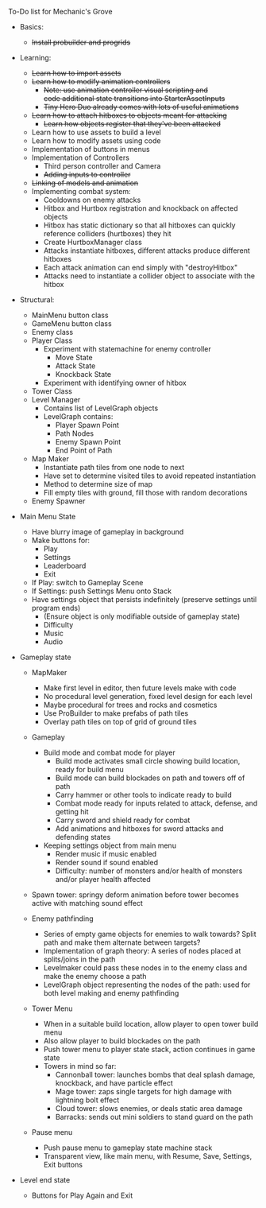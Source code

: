 To-Do list for Mechanic's Grove

- Basics:
    - <s>Install probuilder and progrids</s>
    
- Learning:
    - <s>Learn how to import assets</s>
    - <s>Learn how to modify animation controllers
        - Note: use animation controller visual scripting and<br>
            code additional state transitions into StarterAssetInputs
        - Tiny Hero Duo already comes with lots of useful animations </s>
    - <s>Learn how to attach hitboxes to objects meant for attacking
        - Learn how objects register that they've been attacked</s>
    - Learn how to use assets to build a level
    - Learn how to modify assets using code
    - Implementation of buttons in menus
    - Implementation of Controllers
        - Third person controller and Camera
        - <s>Adding inputs to controller</s>
    - <s>Linking of models and animation</s>
    - Implementing combat system:
        - Cooldowns on enemy attacks
        - Hitbox and Hurtbox registration and knockback on affected objects
        - Hitbox has static dictionary so that all hitboxes can quickly reference colliders (hurtboxes) they hit
        - Create HurtboxManager class 
        - Attacks instantiate hitboxes, different attacks produce different hitboxes
        - Each attack animation can end simply with "destroyHitbox" 
        - Attacks need to instantiate a collider object to associate with the hitbox 

- Structural:
    - MainMenu button class
    - GameMenu button class
    - Enemy class 
    - Player Class
        - Experiment with statemachine for enemy controller
            - Move State
            - Attack State
            - Knockback State
        - Experiment with identifying owner of hitbox
    - Tower Class
    - Level Manager
        - Contains list of LevelGraph objects
        - LevelGraph contains:
            - Player Spawn Point
            - Path Nodes
            - Enemy Spawn Point
            - End Point of Path
    - Map Maker
        - Instantiate path tiles from one node to next
        - Have set to determine visited tiles to avoid repeated instantiation
        - Method to determine size of map
        - Fill empty tiles with ground, fill those with random decorations
    - Enemy Spawner

- Main Menu State
    - Have blurry image of gameplay in background
    - Make buttons for:
        - Play
        - Settings
        - Leaderboard
        - Exit
    - If Play: switch to Gameplay Scene
    - If Settings: push Settings Menu onto Stack
    - Have settings object that persists indefinitely (preserve settings until program ends)
        - (Ensure object is only modifiable outside of gameplay state)
        - Difficulty
        - Music
        - Audio

- Gameplay state
    - MapMaker
        - Make first level in editor, then future levels make with code
        - No procedural level generation, fixed level design for each level
        - Maybe procedural for trees and rocks and cosmetics
        - Use ProBuilder to make prefabs of path tiles 
        - Overlay path tiles on top of grid of ground tiles
    
    - Gameplay
        - Build mode and combat mode for player
            - Build mode activates small circle showing build location, ready for build menu
            - Build mode can build blockades on path and towers off of path
            - Carry hammer or other tools to indicate ready to build
            - Combat mode ready for inputs related to attack, defense, and getting hit
            - Carry sword and shield ready for combat
            - Add animations and hitboxes for sword attacks and defending states
        - Keeping settings object from main menu
            - Render music if music enabled
            - Render sound if sound enabled
            - Difficulty: number of monsters and/or health of monsters and/or player health affected

    - Spawn tower: springy deform animation before tower becomes active with matching sound effect
    
    - Enemy pathfinding
        - Series of empty game objects for enemies to walk towards? Split path and make them alternate between targets?
        - Implementation of graph theory: A series of nodes placed at splits/joins in the path
        - Levelmaker could pass these nodes in to the enemy class and make the enemy choose a path
        - LevelGraph object representing the nodes of the path: used for both level making and enemy pathfinding 

    - Tower Menu
        - When in a suitable build location, allow player to open tower build menu
        - Also allow player to build blockades on the path
        - Push tower menu to player state stack, action continues in game state
        - Towers in mind so far:
            - Cannonball tower: launches bombs that deal splash damage, knockback, and have particle effect
            - Mage tower: zaps single targets for high damage with lightning bolt effect
            - Cloud tower: slows enemies, or deals static area damage
            - Barracks: sends out mini soldiers to stand guard on the path

    - Pause menu
        - Push pause menu to gameplay state machine stack
        - Transparent view, like main menu, with Resume, Save, Settings, Exit buttons


- Level end state
    - Buttons for Play Again and Exit
